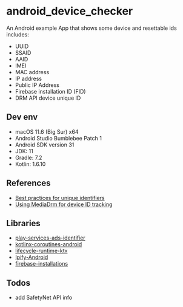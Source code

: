 # android_device_checker

An Android example App that shows some device and resettable ids includes:
 - UUID
 - SSAID
 - AAID
 - IMEI
 - MAC address
 - IP address
 - Public IP Address
 - Firebase installation ID (FID)
 - DRM API device unique ID

## Dev env

 - macOS 11.6 (Big Sur) x64
 - Android Studio Bumblebee Patch 1
 - Android SDK version 31
 - JDK: 11
 - Gradle: 7.2
 - Kotlin: 1.6.10

 ## References

 - [Best practices for unique identifiers](https://developer.android.com/training/articles/user-data-ids)
 - [Using MediaDrm for device ID tracking](https://beltran.work/blog/2018-03-27-device-unique-id-android/)

 ## Libraries

 - [play-services-ads-identifier](https://developers.google.com/android/guides/setup)
 - [kotlinx-coroutines-android](https://developer.android.com/kotlin/coroutines)
 - [lifecycle-runtime-ktx](https://developer.android.com/jetpack/androidx/releases/lifecycle)
 - [Ipify-Android](https://github.com/chintan369/Ipify-Android)
 - [firebase-installations](https://firebase.google.com/docs/projects/manage-installations#kotlin+ktx_1)

 ## Todos

 - add SafetyNet API info